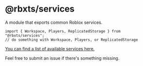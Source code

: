 # @rbxts/services
A module that exports common Roblox services.

```TS
import { Workspace, Players, ReplicatedStorage } from "@rbxts/services";
// do something with Workspace, Players, or ReplicatedStorage
```

[You can find a list of available services here.](https://github.com/roblox-ts/services/blob/master/index.d.ts)

Feel free to submit an issue if there's something missing.
